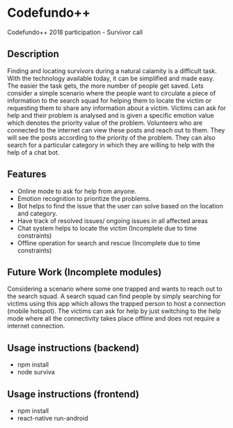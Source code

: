# Codefundo++
Codefundo++ 2018 participation - Survivor call

## Description
  Finding and locating survivors during a natural calamity is a difficult task. With the technology available today, it can be simplified and made easy. The easier the task gets, the more number of people get saved. Lets consider a simple scenario where the people want to circulate a piece of information to the search squad for helping them to locate the victim or requesting them to share any information about a victim. Victims can ask for help and their problem is analysed and is given a specific emotion value which denotes the priority value of the problem. Volunteers who are connected to the internet can view these posts and reach out to them. They will see the posts according to the priority of the problem. They can also search for a particular category in which they are willing to help with the help of a chat bot.
  
## Features
- Online mode to ask for help from anyone.
- Emotion recognition to prioritize the problems.
- Bot helps to find the issue that the user can solve based on the location and category.
- Have track of resolved issues/ ongoing issues in all affected areas
- Chat system helps to locate the victim (Incomplete due to time constraints)
- Offline operation for search and rescue (Incomplete due to time constraints)

## Future Work (Incomplete modules)
Considering a scenario where some one trapped and wants to reach out to the search squad. A search squad can find people by simply searching for victims using this app which allows the trapped person to host a connection (mobile hotspot). The victims can ask for help by just switching to the help mode where all the connectivity takes place offline and does not require a internet connection.

## Usage instructions (backend)
- npm install
- node surviva

## Usage instructions (frontend)
- npm install
- react-native run-android
